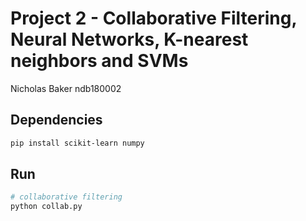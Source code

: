# Project 2 - Collaborative Filtering, Neural Networks, K-nearest neighbors and SVMs

Nicholas Baker
ndb180002

## Dependencies

```sh
pip install scikit-learn numpy
```

## Run

```sh
# collaborative filtering
python collab.py
```

